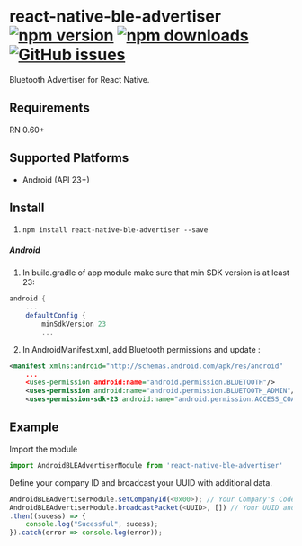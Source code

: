 # react-native-ble-advertiser [![npm version](https://img.shields.io/npm/v/react-native-ble-advertiser.svg?style=flat)](https://www.npmjs.com/package/react-native-ble-advertiser) [![npm downloads](https://img.shields.io/npm/dm/react-native-ble-advertiser.svg?style=flat)](https://www.npmjs.com/package/react-native-ble-advertiser) [![GitHub issues](https://img.shields.io/github/issues/vitorpamplona/react-native-ble-advertiser.svg?style=flat)](https://github.com/vitorpamplona/react-native-ble-advertiser/issues)

Bluetooth Advertiser for React Native. 

## Requirements
RN 0.60+

## Supported Platforms
- Android (API 23+)

## Install

1. ```npm install react-native-ble-advertiser --save```

##### Android

1. In build.gradle of app module make sure that min SDK version is at least 23:
```groovy
android {
    ...
    defaultConfig {
        minSdkVersion 23
        ...       
```

2. In AndroidManifest.xml, add Bluetooth permissions and update <uses-sdk/>:
```xml
<manifest xmlns:android="http://schemas.android.com/apk/res/android"
    ...
    <uses-permission android:name="android.permission.BLUETOOTH"/>
    <uses-permission android:name="android.permission.BLUETOOTH_ADMIN"/>
    <uses-permission-sdk-23 android:name="android.permission.ACCESS_COARSE_LOCATION"/>
````

## Example

Import the module

```js
import AndroidBLEAdvertiserModule from 'react-native-ble-advertiser'
```

Define your company ID and broadcast your UUID with additional data. 

```js
AndroidBLEAdvertiserModule.setCompanyId(<0x00>); // Your Company's Code
AndroidBLEAdvertiserModule.broadcastPacket(<UUID>, []) // Your UUID and additional data. 
.then((sucess) => {
    console.log("Sucessful", sucess);
}).catch(error => console.log(error));
```
